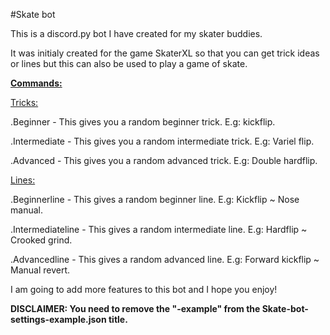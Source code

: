 #Skate bot

This is a discord.py bot I have created for my skater buddies.

It was initialy created for the game SkaterXL so that you can get trick ideas or lines but this can also be used to play a game of skate.

<u><b>Commands:</b></u>

<u>Tricks:</u>

.Beginner - This gives you a random beginner trick. E.g: kickflip.

.Intermediate - This gives you a random intermediate trick. E.g: Variel flip.

.Advanced - This gives you a random advanced trick. E.g: Double hardflip.

<u>Lines:</u>

.Beginnerline - This gives a random beginner line. E.g: Kickflip ~ Nose manual.

.Intermediateline - This gives a random intermediate line. E.g: Hardflip ~ Crooked grind.

.Advancedline - This gives a random advanced line. E.g: Forward kickflip ~ Manual revert.

I am going to add more features to this bot and I hope you enjoy!

<b>DISCLAIMER: You need to remove the "-example" from the Skate-bot-settings-example.json title.</b>